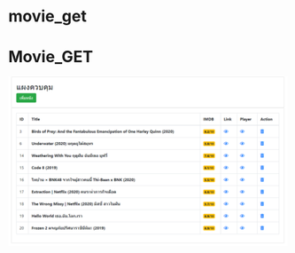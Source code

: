 # movie_get
<h1>Movie_GET</h1>
<img src="https://raw.githubusercontent.com/Teerut26/movie_get/master/Capture.PNG"/>
